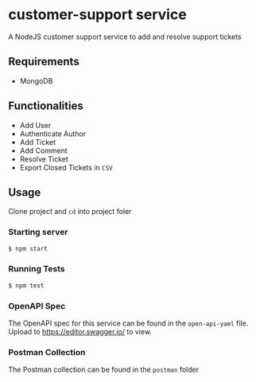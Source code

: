 # customer-support service
A NodeJS customer support service to add and resolve support tickets

## Requirements
- MongoDB

## Functionalities
- Add User
- Authenticate Author
- Add Ticket
- Add Comment
- Resolve Ticket
- Export Closed Tickets in `CSV`

## Usage
Clone project and `cd` into project foler

### Starting server
``` bash
$ npm start
```  

### Running Tests
``` bash
$ npm test
```  

### OpenAPI Spec
The OpenAPI spec for this service can be found in the `open-api-yaml` file. Upload to https://editor.swagger.io/ to view. 

### Postman Collection
The Postman collection can be found in the `postman` folder

